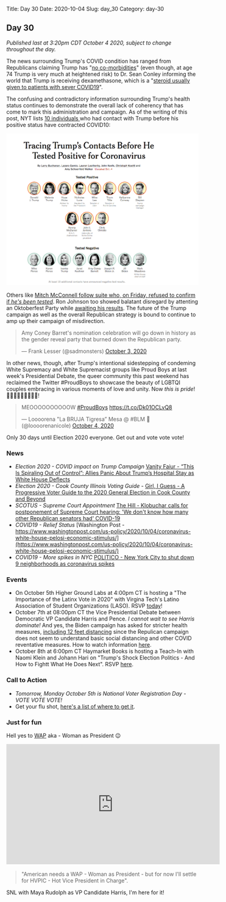 Title: Day 30
Date: 2020-10-04
Slug: day_30
Category: day-30

## Day 30  

_Published last at 3:20pm CDT October 4 2020, subject to change throughout the day._

The news surrounding Trump's COVID condition has ranged from Republicans claiming Trump has "[no co-morbidities](https://twitter.com/RonnyJackson4TX/status/1311946898207641600?s=20)" (even though, at age 74 Trump is very much at heightened risk) to Dr. Sean Conley informing the world that Trump is receiving dexamethasone, which is a "[steroid usually given to patients with sever COVID19](https://www.statnews.com/2020/10/04/trump-receiving-dexamethasone-steroid-usually-given-patients-with-severe-covid19/)".

The confusing and contradictory information surrounding Trump's health status continues to demonstrate the overall lack of coherency that has come to mark this administration and campaign. As of the writing of this post, NYT lists [10 individuals ](https://www.nytimes.com/interactive/2020/10/02/us/politics/trump-contact-tracing-covid.html) who had contact with Trump before his positive status have contracted COVID10:

<img src="theme/images/day-30-tracing.png"> 

Others like [Mitch McConnell follow suite who, on Friday, refused to confirm if _he's been tested_](https://www.courier-journal.com/story/news/politics/2020/10/02/mitch-mcconnell-wont-say-received-recent-covid-test/3592828001/). Ron Johnson too showed balatant disregard by attenting an Oktoberfest Party while [awaiting his results](https://www.thedailybeast.com/gop-sen-ron-johnson-went-to-oktoberfest-party-after-testing-positive-for-covid-19). The future of the Trump campaign as well as the overall Republican strategy is bound to continue to amp up their campaign of misdirection. 

<blockquote class="twitter-tweet"><p lang="en" dir="ltr">Amy Coney Barret&#39;s nomination celebration will go down in history as the gender reveal party that burned down the Republican party.</p>&mdash; Frank Lesser (@sadmonsters) <a href="https://twitter.com/sadmonsters/status/1312432967835430913?ref_src=twsrc%5Etfw">October 3, 2020</a></blockquote> <script async src="https://platform.twitter.com/widgets.js" charset="utf-8"></script> 

In other news, though, after Trump's intentional sidestepping of condeming White Supremacy and White Supremacist groups like Proud Boys at last week's Presidential Debate, the queer community this past weekend has reclaimed the Twitter #ProudBoys to showcase the beauty of LGBTQI couples embracing in various moments of love and unity. Now *this is pride*! 🌈👬🏿🌈👬🏽🌈👬🏼!

<blockquote class="twitter-tweet"><p lang="en" dir="ltr">MEOOOOOOOOOOW <a href="https://twitter.com/hashtag/ProudBoys?src=hash&amp;ref_src=twsrc%5Etfw">#ProudBoys</a> <a href="https://t.co/Dk01OCLvQ8">https://t.co/Dk01OCLvQ8</a></p>&mdash; Loooorena &quot;La BRUJA Tigresa” Mesa @ #BLM 🖤 (@loooorenanicole) <a href="https://twitter.com/loooorenanicole/status/1312610679761887233?ref_src=twsrc%5Etfw">October 4, 2020</a></blockquote> <script async src="https://platform.twitter.com/widgets.js" charset="utf-8"></script> 

Only 30 days until Election 2020 everyone. Get out and vote vote vote!

### News

- *Election 2020 - COVID impact on Trump Campaign* [Vanity Faiur - “This Is Spiraling Out of Control”: Allies Panic About Trump’s Hospital Stay as White House Deflects ](https://www.courier-journal.com/story/news/politics/2020/10/02/mitch-mcconnell-wont-say-received-recent-covid-test/3592828001/)
- *Election 2020 - Cook County Illinois Voting Guide* - [Girl, I Guess - A Progressive Voter Guide to the 2020 General Election in Cook County and Beyond
](https://docs.google.com/document/d/1CFgtVl2S6SPs8KmV4YvrF1zrSL0o9u3gJKZ2Gu6cZG8/preview?pru=AAABdQkO-Sg*-mBfE8GiiKVEg95h_i9NaQ&fbclid=IwAR1nkxMOpMvN8N-F8yvMk_2cHMOZvEUu3yH9HEMs3rLXmZKx9wKtihPLR1c)
- *SCOTUS - Supreme Court Appointment* [The Hill - Klobuchar calls for postponement of Supreme Court hearing: 'We don't know how many other Republican senators had' COVID-19](https://thehill.com/homenews/sunday-talk-shows/519522-klobuchar-calls-to-postpone-supreme-court-hearing-we-dont-know-how)
- *COVID19 - Relief Status* [Washington Post - https://www.washingtonpost.com/us-policy/2020/10/04/coronavirus-white-house-pelosi-economic-stimulus/](https://www.washingtonpost.com/us-policy/2020/10/04/coronavirus-white-house-pelosi-economic-stimulus/)
- *COVID19 - More spikes in NYC* [POLITICO - New York City to shut down 9 neighborhoods as coronavirus spikes](https://www.politico.com/states/new-york/albany/story/2020/10/04/city-to-shut-down-9-neighborhoods-as-coronavirus-spikes-1320811)

### Events

- On October 5th Higher Ground Labs at 4:00pm CT is hosting a "The Importance of the Latinx Vote in 2020" with Virgina Tech's Latino Association of Student Organizations (LASO). RSVP [today](https://www.mobilize.us/highergroundlabs/event/315263/?followup_modal_context=newsletter)!
- October 7th at 08:00pm CT the Vice Presidential Debate between Democratic VP Candidate Harris and Pence. *I cannot wait to see Harris dominate!* And yes, the Biden campaign has asked for stricter health measures, [including 12 feet distancing](https://www.politico.com/news/2020/10/02/biden-campaign-vp-debate-safety-concerns-425485) since the Repulican campaign does not seem to understand basic social distancing and other COVID reventative measures. How to watch information [here](https://www.indiewire.com/feature/how-watch-vice-presidential-debate-kamala-harris-mike-pence-1234588721/).
- October 8th at 6:00pm CT Haymarket Books is hosting a Teach-In with Naomi Klein and Johann Hari on "Trump's Shock Election Politics - And How to Fightt What He Does Next". RSVP [here](https://www.eventbrite.com/e/trumps-shock-election-politics-and-how-to-fight-what-he-does-next-tickets-123347522761).

### Call to Action

- *Tomorrow, Monday October 5th is National Voter Registration Day - VOTE VOTE VOTE!* 
- Get your flu shot, [here's a list of where to get it](https://www.health.com/condition/cold-flu-sinus/free-flu-shots).

### Just for fun

Hell yes to [WAP](https://www.youtube.com/watch?v=4f-OYqfsUGU) aka - Woman as President 😉 

<iframe width="560" height="315" src="https://www.youtube.com/embed/Wsije1KetVw?start=575" frameborder="0" allow="accelerometer; autoplay; clipboard-write; encrypted-media; gyroscope; picture-in-picture" allowfullscreen></iframe>

> "American needs a WAP - Woman as President - but for now I'll settle for HVPIC - Hot Vice President in Charge".

SNL with Maya Rudolph as VP Candidate Harris, I'm here for it!
